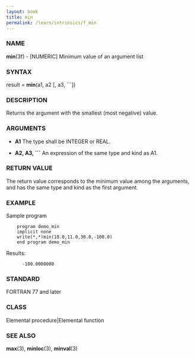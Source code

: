 ```yaml
---
layout: book
title: min
permalink: /learn/intrinsics/f_min
---
```

### NAME

**min**(3f) - \[NUMERIC\] Minimum value of an argument
list

### SYNTAX

result = **min**(a1, a2 \[, a3, \`\`\`\])

### DESCRIPTION

Returns the argument with the smallest (most negative) value.

### ARGUMENTS

  - **A1**
    The type shall be INTEGER or REAL.

  - **A2, A3, \`\`\`**
    An expression of the same type and kind as A1.

### RETURN VALUE

The return value corresponds to the minimum value among the arguments,
and has the same type and kind as the first argument.

### EXAMPLE

Sample program

```
    program demo_min
    implicit none
    write(*,*)min(10.0,11.0,30.0,-100.0)
    end program demo_min
```

Results:

```
      -100.0000000
```

### STANDARD

FORTRAN 77 and later

### CLASS

Elemental procedure|Elemental function

### SEE ALSO

**max**(3), **minloc**(3), **minval**(3)
